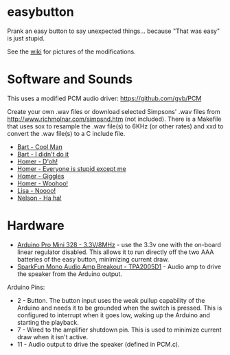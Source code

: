 # easybutton

Prank an easy button to say unexpected things... because "That was easy"
is just stupid.

See the [wiki](../../wiki) for pictures of the modifications.

# Software and Sounds

This uses a modified PCM audio driver: https://github.com/gvb/PCM

Create your own .wav files or download selected Simpsons' .wav files
from http://www.richmolnar.com/simpsnd.htm (not included). There is a
Makefile that uses sox to resample the .wav file(s) to 6KHz (or other
rates) and xxd to convert the .wav file(s) to a C include file.

* [Bart - Cool Man](http://www.richmolnar.com/Sounds/Bart%20-%20Cool%20Man.wav)
* [Bart - I didn't do it](http://www.richmolnar.com/Sounds/Bart%20-%20I%20didn't%20do%20it.wav)
* [Homer - D'oh!](http://www.richmolnar.com/Sounds/Homer%20-%20D'oh!%20(1).wav)
* [Homer - Everyone is stupid except me](http://www.richmolnar.com/Sounds/Homer%20-%20Everyone%20is%20stupid.wav)
* [Homer - Giggles](http://www.richmolnar.com/Sounds/Homer%20-%20Giggles.wav)
* [Homer - Woohoo!](http://www.richmolnar.com/Sounds/Homer%20-%20Woohoo!%20(1).wav)
* [Lisa - Noooo!](http://www.richmolnar.com/Sounds/Lisa%20-%20Noooo!.wav)
* [Nelson - Ha ha!](http://www.richmolnar.com/Sounds/Nelson%20-%20Ha%20ha.wav)

# Hardware

* [Arduino Pro Mini 328 - 3.3V/8MHz](https://www.sparkfun.com/products/11114) - use the 3.3v one with the on-board linear regulator disabled. This allows it to run directly off the two AAA batteries of the easy button, minimizing current draw.
* [SparkFun Mono Audio Amp Breakout - TPA2005D1](https://www.sparkfun.com/products/11044) - Audio amp to drive the speaker from the Arduino output.

Arduino Pins:
* 2 - Button. The button input uses the weak pullup capability of the Arduino and needs it to be grounded when the switch is pressed. This is configured to interrupt when it goes low, waking up the Arduino and starting the playback.
* 7 - Wired to the amplifier shutdown pin. This is used to minimize current draw when it isn't active.
* 11 - Audio output to drive the speaker (defined in PCM.c).
